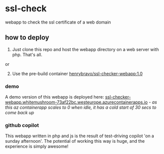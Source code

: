 # ssl-check
webapp to check the ssl certificate of a web domain

## how to deploy

1. Just clone this repo and host the webapp directory on a web server with php. That's all.

or

2. Use the pre-build container [henrybravo/ssl-checker-webapp:1.0](https://hub.docker.com/r/henrybravo/ssl-checker-webapp)

### demo

A demo version of this webapp is deployed here: [ssl-checker-webapp.whitemushroom-73af22bc.westeurope.azurecontainerapps.io](https://ssl-checker-webapp.whitemushroom-73af22bc.westeurope.azurecontainerapps.io) - *as this az containerapp scales to 0 when idle, it has a cold start of 30 secs to come back up*

### github copilot
This webapp written in php and js is the result of test-driving copilot 'on a sunday afternoon'. The potential of working this way is huge, and the experience is simply awesome!
